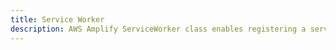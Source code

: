 ```yaml
---
title: Service Worker
description: AWS Amplify ServiceWorker class enables registering a service worker in the browser and communicating with it via postMessage events, so that you can create rich offline experiences with Push APIs and analytics.
---
```


<inline-fragment platform="js" src="~/lib/utilities/fragments/serviceworker.md"></inline-fragment>